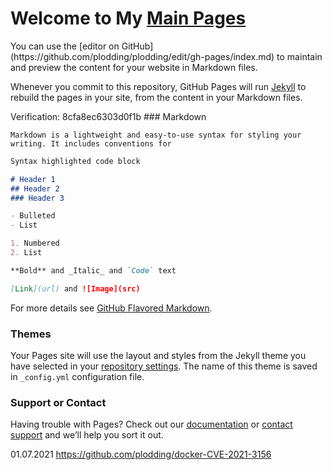 
# Welcome to My [Main Pages](https://github.com/plodding/main)
<meta http-equiv="Content-Type" content="text/html; charset=UTF-8">
You can use the [editor on GitHub](https://github.com/plodding/plodding/edit/gh-pages/index.md) to maintain and preview the content for your website in Markdown files.

Whenever you commit to this repository, GitHub Pages will run [Jekyll](@jekyllrb.com) to rebuild the pages in your site, from the content in your Markdown files.
<body>Verification: 8cfa8ec6303d0f1b</body>
### Markdown

```Markdown is a lightweight and easy-to-use syntax for styling your writing. It includes conventions for```

```markdown
Syntax highlighted code block

# Header 1
## Header 2
### Header 3

- Bulleted
- List

1. Numbered
2. List

**Bold** and _Italic_ and `Code` text

[Link](url) and ![Image](src)
```

For more details see [GitHub Flavored Markdown](https://guides.github.com/features/mastering-markdown/).

### Themes

Your Pages site will use the layout and styles from the Jekyll theme you have selected in your [repository settings](https://github.com/plodding/plodding/settings/pages). The name of this theme is saved in `_config.yml` configuration file.

### Support or Contact

Having trouble with Pages? Check out our [documentation](https://docs.github.com/categories/github-pages-basics/) or [contact support](https://support.github.com/contact) and we’ll help you sort it out.

01.07.2021
https://github.com/plodding/docker-CVE-2021-3156
